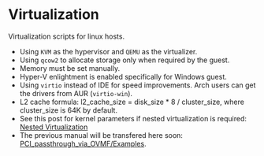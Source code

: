 # Virtualization

Virtualization scripts for linux hosts.

- Using `KVM` as the hypervisor and `QEMU` as the virtualizer.
- Using `qcow2` to allocate storage only when required by the guest.
- Memory must be set manually.
- Hyper-V enlightment is enabled specifically for Windows guest.
- Using `virtio` instead of IDE for speed improvements. Arch users can get the drivers from AUR (`virtio-win`).
- L2 cache formula: l2_cache_size = disk_size * 8 / cluster_size, where cluster_size is 64K by default.
- See this post for kernel parameters if nested virtualization is required: [Nested Virtualization](https://ladipro.wordpress.com/2017/02/24/running-hyperv-in-kvm-guest)
- The previous manual will be transfered here soon: [PCI_passthrough_via_OVMF/Examples](https://wiki.archlinux.org/index.php/PCI_passthrough_via_OVMF/Examples).
